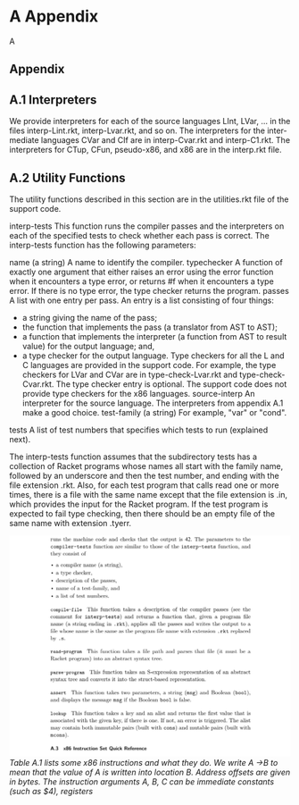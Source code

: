 # A Appendix

A

## Appendix

## A.1 Interpreters

We provide interpreters for each of the source languages LInt, LVar, … in the files interp-Lint.rkt, interp-Lvar.rkt, and so on. The interpreters for the inter- mediate languages CVar and CIf are in interp-Cvar.rkt and interp-C1.rkt. The interpreters for CTup, CFun, pseudo-x86, and x86 are in the interp.rkt file.

## A.2 Utility Functions

The utility functions described in this section are in the utilities.rkt file of the support code.

interp-tests This function runs the compiler passes and the interpreters on each of the specified tests to check whether each pass is correct. The interp-tests function has the following parameters:

name (a string) A name to identify the compiler. typechecker A function of exactly one argument that either raises an error using the error function when it encounters a type error, or returns #f when it encounters a type error. If there is no type error, the type checker returns the program. passes A list with one entry per pass. An entry is a list consisting of four things:

* a string giving the name of the pass;
* the function that implements the pass (a translator from AST to AST);
* a function that implements the interpreter (a function from AST to result
  value) for the output language; and,
* a type checker for the output language. Type checkers for all the L and C
  languages are provided in the support code. For example, the type checkers
  for LVar and CVar are in type-check-Lvar.rkt and type-check-Cvar.rkt.
  The type checker entry is optional. The support code does not provide type
  checkers for the x86 languages.
  source-interp An interpreter for the source language. The interpreters from
  appendix A.1 make a good choice.
  test-family (a string) For example, "var" or "cond".

tests A list of test numbers that specifies which tests to run (explained next).

The interp-tests function assumes that the subdirectory tests has a collection of Racket programs whose names all start with the family name, followed by an underscore and then the test number, and ending with the file extension .rkt. Also, for each test program that calls read one or more times, there is a file with the same name except that the file extension is .in, which provides the input for the Racket program. If the test program is expected to fail type checking, then there should be an empty file of the same name with extension .tyerr.

![Table A.1 lists some...](images/page_226_vector_617.png)
*Table A.1 lists some x86 instructions and what they do. We write A →B to mean that the value of A is written into location B. Address offsets are given in bytes. The instruction arguments A, B, C can be immediate constants (such as $4), registers*


